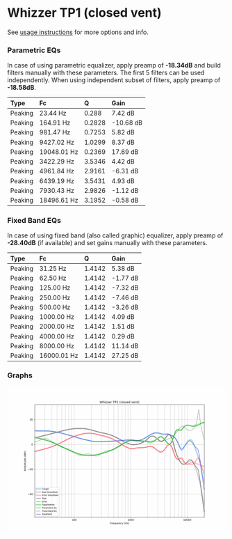 # Whizzer TP1 (closed vent)
See [usage instructions](https://github.com/jaakkopasanen/AutoEq#usage) for more options and info.

### Parametric EQs
In case of using parametric equalizer, apply preamp of **-18.34dB** and build filters manually
with these parameters. The first 5 filters can be used independently.
When using independent subset of filters, apply preamp of **-18.58dB**.

| Type    | Fc          |      Q | Gain      |
|:--------|:------------|:-------|:----------|
| Peaking | 23.44 Hz    | 0.288  | 7.42 dB   |
| Peaking | 164.91 Hz   | 0.2828 | -10.68 dB |
| Peaking | 981.47 Hz   | 0.7253 | 5.82 dB   |
| Peaking | 9427.02 Hz  | 1.0299 | 8.37 dB   |
| Peaking | 19048.01 Hz | 0.2369 | 17.69 dB  |
| Peaking | 3422.29 Hz  | 3.5346 | 4.42 dB   |
| Peaking | 4961.84 Hz  | 2.9161 | -6.31 dB  |
| Peaking | 6439.19 Hz  | 3.5431 | 4.93 dB   |
| Peaking | 7930.43 Hz  | 2.9826 | -1.12 dB  |
| Peaking | 18496.61 Hz | 3.1952 | -0.58 dB  |

### Fixed Band EQs
In case of using fixed band (also called graphic) equalizer, apply preamp of **-28.40dB**
(if available) and set gains manually with these parameters.

| Type    | Fc          |      Q | Gain     |
|:--------|:------------|:-------|:---------|
| Peaking | 31.25 Hz    | 1.4142 | 5.38 dB  |
| Peaking | 62.50 Hz    | 1.4142 | -1.77 dB |
| Peaking | 125.00 Hz   | 1.4142 | -7.32 dB |
| Peaking | 250.00 Hz   | 1.4142 | -7.46 dB |
| Peaking | 500.00 Hz   | 1.4142 | -3.26 dB |
| Peaking | 1000.00 Hz  | 1.4142 | 4.09 dB  |
| Peaking | 2000.00 Hz  | 1.4142 | 1.51 dB  |
| Peaking | 4000.00 Hz  | 1.4142 | 0.29 dB  |
| Peaking | 8000.00 Hz  | 1.4142 | 11.14 dB |
| Peaking | 16000.01 Hz | 1.4142 | 27.25 dB |

### Graphs
![](./Whizzer%20TP1%20(closed%20vent).png)